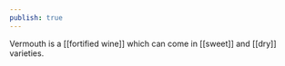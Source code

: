 ```yaml
---
publish: true
---
```


Vermouth is a [[fortified wine]] which can come in [[sweet]] and [[dry]] varieties.